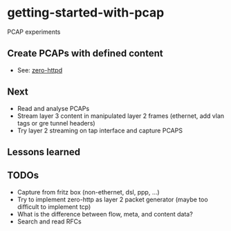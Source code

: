 # getting-started-with-pcap
PCAP experiments

## Create PCAPs with defined content
* See: [zero-httpd](zero-httpd)

## Next
* Read and analyse PCAPs
* Stream layer 3 content in manipulated layer 2 frames (ethernet, add vlan tags or gre tunnel headers)
* Try layer 2 streaming on tap interface and capture PCAPS

## Lessons learned

## TODOs
* Capture from fritz box (non-ethernet, dsl, ppp, ...)
* Try to implement zero-http as layer 2 packet generator (maybe too difficult to implement tcp)
* What is the difference between flow, meta, and content data?
* Search and read RFCs
